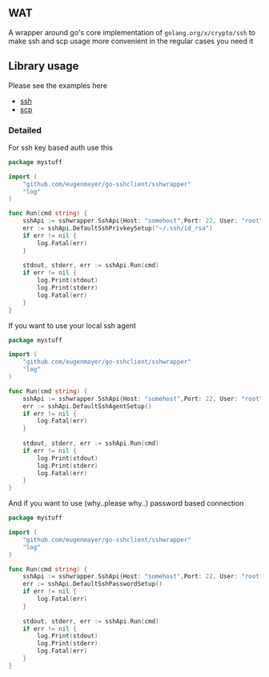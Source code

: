 ## WAT

A wrapper around go's core implementation of `golang.org/x/crypto/ssh` to make ssh and scp usage more convenient in the regular cases you need it

## Library usage

Please see the examples here
 - [ssh](https://github.com/EugenMayer/go-antibash-boilerplate/blob/master/cmd/myssh.go)
 - [scp](https://github.com/EugenMayer/go-antibash-boilerplate/blob/master/cmd/myscp.go)
 


### Detailed
For ssh key based auth use this 
```go
package mystuff

import (
	"github.com/eugenmayer/go-sshclient/sshwrapper"
	"log"
)

func Run(cmd string) {
    sshApi := sshwrapper.SshApi{Host: "somehost",Port: 22, User: "root"}
    err := sshApi.DefaultSshPrivkeySetup("~/.ssh/id_rsa")
    if err != nil {
        log.Fatal(err)
    }
    
    stdout, stderr, err := sshApi.Run(cmd)
    if err != nil {
        log.Print(stdout)
        log.Print(stderr)
        log.Fatal(err)
    }
}
```

If you want to use your local ssh agent

```go
package mystuff

import (
	"github.com/eugenmayer/go-sshclient/sshwrapper"
	"log"
)

func Run(cmd string) {
    sshApi := sshwrapper.SshApi{Host: "somehost",Port: 22, User: "root"}
    err := sshApi.DefaultSshAgentSetup()
    if err != nil {
        log.Fatal(err)
    }
    
    stdout, stderr, err := sshApi.Run(cmd)
    if err != nil {
        log.Print(stdout)
        log.Print(stderr)
        log.Fatal(err)
    }
}
```

And if you want to use (why..please why..) password based connection

```go
package mystuff

import (
	"github.com/eugenmayer/go-sshclient/sshwrapper"
	"log"
)

func Run(cmd string) {
    sshApi := sshwrapper.SshApi{Host: "somehost",Port: 22, User: "root", Password: "yourpassword"}
    err := sshApi.DefaultSshPasswordSetup()
    if err != nil {
        log.Fatal(err)
    }
    
    stdout, stderr, err := sshApi.Run(cmd)
    if err != nil {
        log.Print(stdout)
        log.Print(stderr)
        log.Fatal(err)
    }
}
```


 
